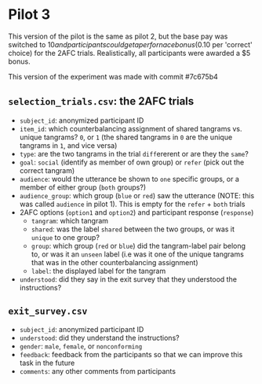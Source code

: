 # Pilot 3

This version of the pilot is the same as pilot 2, but the base pay was switched to $10 and participants could get a perfornace bonus ($0.10 per 'correct' choice) for the 2AFC trials. Realistically, all participants were awarded a $5 bonus.

This version of the experiment was made with commit #7c675b4

## `selection_trials.csv`: the 2AFC trials

- `subject_id`: anonymized participant ID
- `item_id`: which counterbalancing assignment of shared tangrams vs. unique tangrams? `0`, or `1` (the shared tangrams in `0` are the unique tangrams in `1`, and vice versa)
- `type`: are the two tangrams in the trial `diff`ererent or are they the `same`?
- `goal`: `social` (identify as member of own group) or `refer` (pick out the correct tangram)
- `audience`: would the utterance be shown to `one` specific groups, or a member of either group (`both` groups?)
- `audience_group`: which group (`blue` or `red`) saw the utterance (NOTE: this was called `audience` in pilot 1). This is empty for the `refer` + `both` trials
- 2AFC options (`option1` and `option2`) and participant response (`response`)
    - `tangram`: which tangram
    - `shared`: was the label `shared` between the two groups, or was it `unique` to one group?
    - `group`: which group (`red` or `blue`) did the tangram-label pair belong to, or was it an `unseen` label (i.e was it one of the unique tangrams that was in the other counterbalancing assignment)
    - `label`: the displayed label for the tangram
- `understood`: did they say in the exit survey that they understood the instructions?

## `exit_survey.csv`

- `subject_id`: anonymized participant ID
- `understood`: did they understand the instructions?
- `gender`: `male`, `female`, or `nonconforming`
- `feedback`: feedback from the participants so that we can improve this task in the future
- `comments`: any other comments from participants
